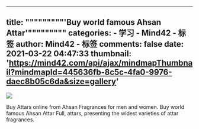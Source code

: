 
---
title: """""""""'Buy world famous Ahsan Attar'"""""""""
categories: 
    - 学习
    - Mind42 - 标签
author: Mind42 - 标签
comments: false
date: 2021-03-22 04:47:33
thumbnail: 'https://mind42.com/api/ajax/mindmapThumbnail?mindmapId=445636fb-8c5c-4fa0-9976-daec8b05c6da&size=gallery'
---

<div>   
<img src="https://mind42.com/api/ajax/mindmapThumbnail?mindmapId=445636fb-8c5c-4fa0-9976-daec8b05c6da&size=gallery" referrerpolicy="no-referrer"><p>
                    Buy Attars online from Ahsan Fragrances for men and women. Buy world famous Ahsan Attar Full, attars, presenting the widest varieties of attar fragrances.                </p>  
</div>
            